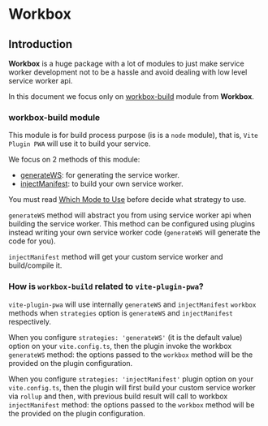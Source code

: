 # Workbox

## Introduction

**Workbox** is a huge package with a lot of modules to just make service worker development not to be a hassle and avoid 
dealing with low level service worker api.

In this document we focus only on 
[workbox-build](https://developers.google.com/web/tools/workbox/reference-docs/latest/module-workbox-build) <outbound-link /> 
module from **Workbox**.

### workbox-build module

This module is for build process purpose (is is a `node` module), that is, `Vite Plugin PWA` will use it to build your service.

We focus on 2 methods of this module:
- [generateWS](/workbox/generate-ws): for generating the service worker.
- [injectManifest](/workbox/inject-manifest): to build your own service worker.

You must read [Which Mode to Use](https://developers.google.com/web/tools/workbox/modules/workbox-build#which_mode_to_use) <outbound-link />
before decide what strategy to use.

`generateWS` method will abstract you from using service worker api when building the service worker. 
This method can be configured using plugins instead writing your own service worker code (`generateWS` will generate 
the code for you).

`injectManifest` method will get your custom service worker and build/compile it.

### How is `workbox-build` related to `vite-plugin-pwa`?

`vite-plugin-pwa` will use internally `generateWS` and `injectManifest` `workbox` methods when `strategies` 
option is `generateWS` and `injectManifest` respectively.

When you configure `strategies: 'generateWS'` (it is the default value) option on your `vite.config.ts`, then the 
plugin invoke  the workbox `generateWS` method: the options passed to the `workbox` method will be the provided on 
the plugin configuration.

When you configure `strategies: 'injectManifest'` plugin option on your `vite.config.ts`, then the plugin will first 
build your custom service worker via `rollup` and then, with previous build result will call to workbox `injectManifest` 
method: the options passed to the `workbox` method will be the provided on the plugin configuration.
